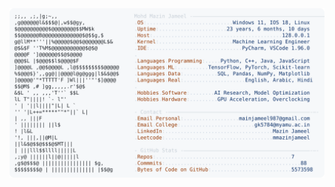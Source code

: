 <picture>
  <source srcset="https://raw.githubusercontent.com/mmazinjameel/mmazinjameel/main/dark_mode.svg?v=1747346995" media="(prefers-color-scheme: dark)">
  <img src="https://raw.githubusercontent.com/mmazinjameel/mmazinjameel/main/light_mode.svg?v=1747346995">
</picture>
